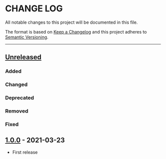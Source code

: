 # CHANGE LOG
All notable changes to this project will be documented in this file.

The format is based on [Keep a Changelog](http://keepachangelog.com/)
and this project adheres to [Semantic Versioning](http://semver.org/).

----
## [Unreleased]

### Added

### Changed

### Deprecated

### Removed

### Fixed

## [1.0.0] - 2021-03-23

* First release

<!-- Releases -->
[Unreleased]: https://github.com/cucumber/cucumber/compare/messages/v1.0.0...master
[1.0.0]:      https://github.com/cucumber/cucumber/releases/tag/cucumber-message-streams-v1.0.0

<!-- Contributors in alphabetical order -->
